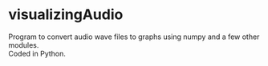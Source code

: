 # visualizingAudio

<p> Program to convert audio wave files to graphs using numpy and a few other modules. <br> Coded in Python. </p>
